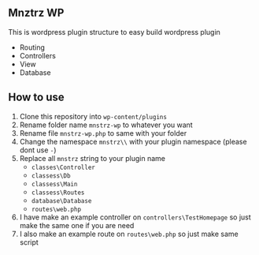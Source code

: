 ## Mnztrz WP

This is wordpress plugin structure to easy build wordpress plugin

- Routing
- Controllers
- View
- Database

## How to use

1. Clone this repository into `wp-content/plugins` 
2. Rename folder name `mnstrz-wp` to whatever you want
3. Rename file `mnstrz-wp.php` to same with your folder
4. Change the namespace `mnstrz\\` with your plugin namespace (please dont use `-`)
5. Replace all `mnstrz` string to your plugin name
    - `classes\Controller`
    - `classess\Db`
    - `classess\Main`
    - `classess\Routes`
    - `database\Database`
    - `routes\web.php`
6. I have make an example controller on `controllers\TestHomepage` so just make the same one if you are need
7. I also make an example route on `routes\web.php` so just make same script